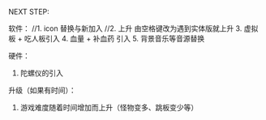 NEXT STEP:

软件：
//1. icon 替换与新加入
//2. 上升 由空格键改为遇到实体版就上升
3. 虚拟板 + 吃人板引入
4. 血量 + 补血药 引入
5. 背景音乐等音源替换

硬件：
1. 陀螺仪的引入

升级（如果有时间）：
1. 游戏难度随着时间增加而上升（怪物变多、跳板变少等）